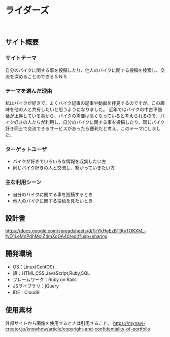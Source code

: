 # ライダーズ
​
## サイト概要
### サイトテーマ
自分のバイクに関する事を投稿したり、他人のバイクに関する投稿を検索し、交流を深めることのできるＳＮＳ
​
### テーマを選んだ理由
私はバイクが好きで、よくバイク記事の記事や動画を拝見するのですが、この趣味を他の人と共有したいと思うようになりました。
近年ではバイクの中古車価格が上昇している事から、バイクの需要は高くなっていると考えられるので、バイク好きの人たちが利用し、自分のバイクに関する事を投稿したり、同じバイク好き同士で交流できるサービスがあったら便利だと考え、このテーマにしました。
​
### ターゲットユーザ
* バイクが好きでいろいろな情報を収集したい方
* 同じバイク好きの人と交流し、繋がっていきたい方
​
### 主な利用シーン
* 自分のバイクに関する事を投稿するとき
* 他人のバイクに関する投稿を見たいとき
​
## 設計書
https://docs.google.com/spreadsheets/d/1irYkHgEzBT9tyTOKXM_-fyO1LeMdPdhMoIZ4mXoGA40/edit?usp=sharing
​
## 開発環境
- OS：Linux(CentOS)
- 語：HTML,CSS,JavaScript,Ruby,SQL
- フレームワーク：Ruby on Rails
- JSライブラリ：jQuery
- IDE：Cloud9

## 使用素材
  外部サイトから画像を使用するときは引用すること。
  https://mynavi-creator.jp/knowhow/article/copyright-and-confidentiality-of-portfolio
